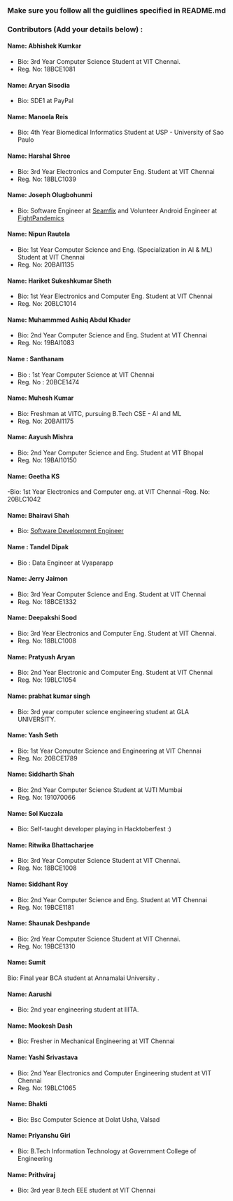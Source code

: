 ### Make sure you follow all the guidlines specified in README.md


### Contributors (Add your details below) :

#### Name: Abhishek Kumkar
 - Bio: 3rd Year Computer Science Student at VIT Chennai.
 - Reg. No: 18BCE1081

#### Name: Aryan Sisodia
 - Bio: SDE1 at PayPal

#### Name: Manoela Reis
 - Bio: 4th Year Biomedical Informatics Student at USP - University of Sao Paulo

#### Name: Harshal Shree
 - Bio: 3rd Year Electronics and Computer Eng. Student at VIT Chennai
 - Reg. No: 18BLC1039

#### Name: Joseph Olugbohunmi
 - Bio: Software Engineer at [Seamfix](https://github.com/seamfix/) and Volunteer Android Engineer at [FightPandemics](https://github.com/fightpandemics)

#### Name: Nipun Rautela
 - Bio: 1st Year Computer Science and Eng. (Specialization in AI & ML) Student at VIT Chennai
 - Reg. No: 20BAI1135

#### Name: Hariket Sukeshkumar Sheth
 - Bio: 1st Year Electronics and Computer Eng. Student at VIT Chennai
 - Reg. No: 20BLC1014

#### Name: Muhammmed Ashiq Abdul Khader
- Bio: 2nd Year Computer Science and  Eng. Student at VIT Chennai
- Reg. No: 19BAI1083

#### Name : Santhanam
  - Bio : 1st Year Computer Science at VIT Chennai
  - Reg. No : 20BCE1474

#### Name: Muhesh Kumar
 - Bio: Freshman at VITC, pursuing B.Tech CSE - AI and ML
 - Reg. No: 20BAI1175

#### Name: Aayush Mishra
- Bio: 2nd Year Computer Science and  Eng. Student at VIT Bhopal
- Reg. No: 19BAI10150

#### Name: Geetha KS
-Bio: 1st Year Electronics and Computer eng. at VIT Chennai
-Reg. No: 20BLC1042

#### Name: Bhairavi Shah
- Bio: [Software Development Engineer](https://bhairavi-shah.github.io/)

#### Name : Tandel Dipak
 - Bio : Data Engineer at Vyaparapp

#### Name: Jerry Jaimon
- Bio: 3rd Year Computer Science and  Eng. Student at VIT Chennai
- Reg. No: 18BCE1332

#### Name: Deepakshi Sood
 - Bio: 3rd Year Electronics and Computer Eng. Student at VIT Chennai.
 - Reg. No: 18BLC1008

#### Name: Pratyush Aryan
- Bio: 2nd Year Electronic and Computer  Eng. Student at VIT Chennai
- Reg. No: 19BLC1054

#### Name: prabhat kumar singh
- Bio: 3rd year computer science engineering student at GLA UNIVERSITY.

#### Name: Yash Seth
 - Bio: 1st Year Computer Science and Engineering at VIT Chennai
 - Reg. No: 20BCE1789

#### Name: Siddharth Shah
- Bio: 2nd Year Computer Science Student at VJTI Mumbai
- Reg. No: 191070066

#### Name: Sol Kuczala
- Bio: Self-taught developer playing in Hacktoberfest :)

#### Name: Ritwika Bhattacharjee
 - Bio: 3rd Year Computer Science Student at VIT Chennai.
 - Reg. No: 18BCE1008

#### Name: Siddhant Roy
 - Bio: 2nd Year Computer Science and Eng. Student at VIT Chennai
 - Reg. No: 19BCE1181

 #### Name: Shaunak Deshpande
 - Bio: 2rd Year Computer Science Student at VIT Chennai.
 - Reg. No: 19BCE1310

#### Name: Sumit
Bio: Final year BCA student at Annamalai University .

#### Name: Aarushi
- Bio: 2nd year engineering student at IIITA.

#### Name: Mookesh Dash
- Bio: Fresher in Mechanical Engineering at VIT Chennai

#### Name: Yashi Srivastava
 - Bio: 2nd Year Electronics and Computer Engineering student at VIT Chennai
 - Reg. No: 19BLC1065

#### Name: Bhakti
- Bio: Bsc Computer Science at Dolat Usha, Valsad

#### Name: Priyanshu Giri
- Bio: B.Tech Information Technology at Government College of Engineering 

#### Name: Prithviraj
- Bio: 3rd year B.tech EEE student at VIT Chennai